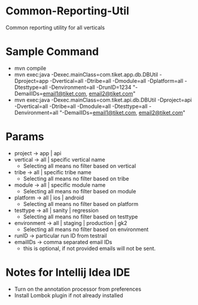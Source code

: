 # Common-Reporting-Util
Common reporting utility for all verticals

# Sample Command
* mvn compile
* mvn exec:java -Dexec.mainClass=com.tiket.app.db.DBUtil -Dproject=app -Dvertical=all -Dtribe=all -Dmodule=all -Dplatform=all -Dtesttype=all -Denvironment=all -DrunID=1234 "-DemailIDs=email1@tiket.com, email2@tiket.com"
* mvn exec:java -Dexec.mainClass=com.tiket.api.db.DBUtil -Dproject=api -Dvertical=all -Dtribe=all -Dmodule=all -Dtesttype=all -Denvironment=all "-DemailIDs=email1@tiket.com, email2@tiket.com"

# Params
* project -> app | api
* vertical -> all | specific vertical name
  * Selecting all means no filter based on vertical
* tribe -> all | specific tribe name
  * Selecting all means no filter based on tribe
* module -> all | specific module name
  * Selecting all means no filter based on module
* platform -> all | ios | android
  * Selecting all means no filter based on platform
* testtype -> all | sanity | regression
  * Selecting all means no filter based on testtype
* environment -> all | staging | production | gk2
  * Selecting all means no filter based on environment
* runID -> particular run ID from testrail
* emailIDs -> comma separated email IDs
  * this is optional, if not provided emails will not be sent.

# Notes for Intellij Idea IDE
* Turn on the annotation processor from preferences
* Install Lombok plugin if not already installed
